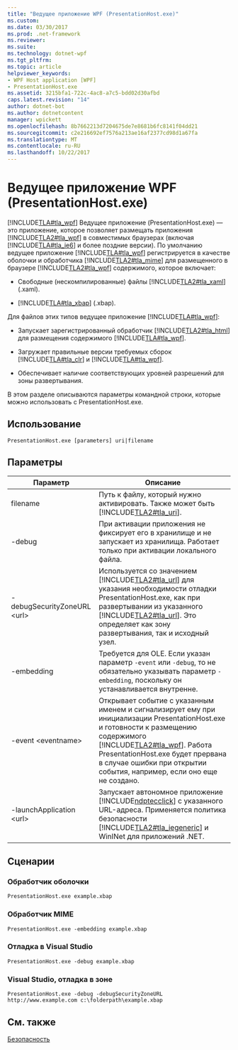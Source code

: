 ```yaml
---
title: "Ведущее приложение WPF (PresentationHost.exe)"
ms.custom: 
ms.date: 03/30/2017
ms.prod: .net-framework
ms.reviewer: 
ms.suite: 
ms.technology: dotnet-wpf
ms.tgt_pltfrm: 
ms.topic: article
helpviewer_keywords:
- WPF Host application [WPF]
- PresentationHost.exe
ms.assetid: 3215bfa1-722c-4ac8-a7c5-bdd02d30afbd
caps.latest.revision: "14"
author: dotnet-bot
ms.author: dotnetcontent
manager: wpickett
ms.openlocfilehash: 8b7662213d7204675de7e8681b6fc8141f04dd21
ms.sourcegitcommit: c2e216692ef7576a213ae16af2377cd98d1a67fa
ms.translationtype: MT
ms.contentlocale: ru-RU
ms.lasthandoff: 10/22/2017
---
```

# <a name="wpf-host-presentationhostexe"></a>Ведущее приложение WPF (PresentationHost.exe)
[!INCLUDE[TLA#tla_wpf](../../../../includes/tlasharptla-wpf-md.md)] Ведущее приложение (PresentationHost.exe) — это приложение, которое позволяет размещать приложения [!INCLUDE[TLA2#tla_wpf](../../../../includes/tla2sharptla-wpf-md.md)] в совместимых браузерах (включая [!INCLUDE[TLA#tla_ie6](../../../../includes/tlasharptla-ie6-md.md)] и более поздние версии). По умолчанию ведущее приложение [!INCLUDE[TLA#tla_wpf](../../../../includes/tlasharptla-wpf-md.md)] регистрируется в качестве оболочки и обработчика [!INCLUDE[TLA2#tla_mime](../../../../includes/tla2sharptla-mime-md.md)] для размещенного в браузере [!INCLUDE[TLA2#tla_wpf](../../../../includes/tla2sharptla-wpf-md.md)] содержимого, которое включает:  
  
-   Свободные (нескомпилированные) файлы [!INCLUDE[TLA2#tla_xaml](../../../../includes/tla2sharptla-xaml-md.md)] (.xaml).  
  
-   [!INCLUDE[TLA#tla_xbap](../../../../includes/tlasharptla-xbap-md.md)] (.xbap).  
  
 Для файлов этих типов ведущее приложение [!INCLUDE[TLA#tla_wpf](../../../../includes/tlasharptla-wpf-md.md)]:  
  
-   Запускает зарегистрированный обработчик [!INCLUDE[TLA2#tla_html](../../../../includes/tla2sharptla-html-md.md)] для размещения содержимого [!INCLUDE[TLA#tla_wpf](../../../../includes/tlasharptla-wpf-md.md)].  
  
-   Загружает правильные версии требуемых сборок [!INCLUDE[TLA#tla_clr](../../../../includes/tlasharptla-clr-md.md)] и [!INCLUDE[TLA#tla_wpf](../../../../includes/tlasharptla-wpf-md.md)].  
  
-   Обеспечивает наличие соответствующих уровней разрешений для зоны развертывания.  
  
 В этом разделе описываются параметры командной строки, которые можно использовать с PresentationHost.exe.  
  
## <a name="usage"></a>Использование  
 `PresentationHost.exe [parameters] uri|filename`  
  
## <a name="parameters"></a>Параметры  
  
|Параметр|Описание|  
|---------------|-----------------|  
|filename|Путь к файлу, который нужно активировать. Также может быть [!INCLUDE[TLA2#tla_uri](../../../../includes/tla2sharptla-uri-md.md)].|  
|-debug|При активации приложения не фиксирует его в хранилище и не запускает из хранилища. Работает только при активации локального файла.|  
|-debugSecurityZoneURL \<url>|Используется со значением [!INCLUDE[TLA2#tla_url](../../../../includes/tla2sharptla-url-md.md)] для указания необходимости отладки PresentationHost.exe, как при развертывании из указанного [!INCLUDE[TLA2#tla_url](../../../../includes/tla2sharptla-url-md.md)]. Это определяет как зону развертывания, так и исходный узел.|  
|-embedding|Требуется для OLE. Если указан параметр `-event` или `-debug`, то не обязательно указывать параметр `-embedding`, поскольку он устанавливается внутренне.|  
|-event \<eventname>|Открывает событие с указанным именем и сигнализирует ему при инициализации PresentationHost.exe и готовности к размещению содержимого [!INCLUDE[TLA2#tla_wpf](../../../../includes/tla2sharptla-wpf-md.md)]. Работа PresentationHost.exe будет прервана в случае ошибки при открытии события, например, если оно еще не создано.|  
|-launchApplication \<url>|Запускает автономное приложение [!INCLUDE[ndptecclick](../../../../includes/ndptecclick-md.md)] с указанного URL-адреса. Применяется политика безопасности [!INCLUDE[TLA2#tla_iegeneric](../../../../includes/tla2sharptla-iegeneric-md.md)] и WinINet для приложений .NET.|  
  
## <a name="scenarios"></a>Сценарии  
  
### <a name="shell-handler"></a>Обработчик оболочки  
 `PresentationHost.exe example.xbap`  
  
### <a name="mime-handler"></a>Обработчик MIME  
 `PresentationHost.exe -embedding example.xbap`  
  
### <a name="visual-studio-debugging"></a>Отладка в Visual Studio  
 `PresentationHost.exe -debug example.xbap`  
  
### <a name="visual-studio-debugging-in-zone"></a>Visual Studio, отладка в зоне  
 `PresentationHost.exe -debug -debugSecurityZoneURL http://www.example.com c:\folderpath\example.xbap`  
  
## <a name="see-also"></a>См. также  
 [Безопасность](../../../../docs/framework/wpf/security-wpf.md)
